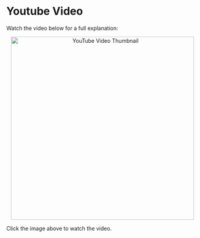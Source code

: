 # Youtube Video
Watch the video below for a full explanation:

<p align="center">
  <a href="https://www.youtube.com/watch?v=5GyL_ze1Vjc" target="_blank">
    <img src="https://img.youtube.com/vi/5GyL_ze1Vjc/0.jpg" alt="YouTube Video Thumbnail" width="480" />
  </a>
</p>

Click the image above to watch the video.

